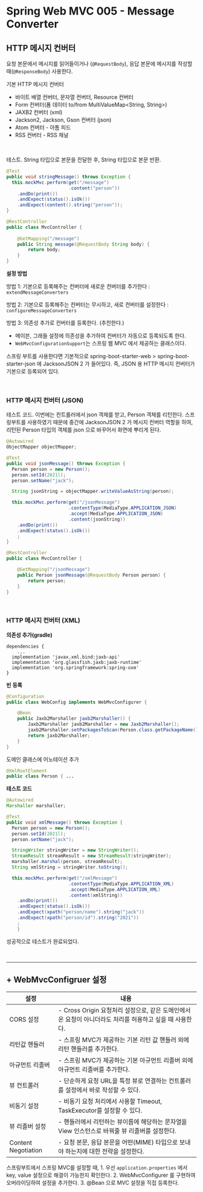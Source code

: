 # Spring Web MVC 005 - Message Converter



## HTTP 메시지 컨버터

요청 본문에서 메시지를 읽어들이거나 (`@RequestBody`), 응답 본문에 메시지를 작성할 때(`@ResponseBody`) 사용한다.



기본 HTTP 메시지 컨버터

* 바이트 배열 컨버터, 문자열 컨버터, Resource 컨버터
* Form 컨버터(폼 데이터 to/from MultiValueMap<String, String>)
* JAXB2 컨버터 (xml)
* Jackson2, Jackson, Gson 컨버터 (json)
* Atom 컨버터 - 아톰 피드
* RSS 컨버터 - RSS 채널

<br />

테스트. String 타입으로 본문을 전달한 후, String 타입으로 본문 반환.

```java
@Test
public void stringMessage() throws Exception {
  this.mockMvc.perform(get("/message")
                       .content("person"))
    .andDo(print())
    .andExpect(status().isOk())
    .andExpect(content().string("person"));
}
```

```java
@RestController
public class MvcController {
  
    @GetMapping("/message")
    public String message(@RequestBody String body) {
        return body;
    }
}
```



**설정 방법**

방법 1: 기본으로 등록해주는 컨버터에 새로운 컨버터를 추가한다 : `extendMessageConverters`

방법 2: 기본으로 등록해주는 컨버터는 무시하고, 새로 컨버터를 설정한다 : `configureMessageConverters`

방법 3: 의존성 추가로 컨버터를 등록한다. (추천한다.)

* 메이븐, 그래들 설정에 의존성을 추가하여 컨버터가 자동으로 등록되도록 한다.
* `WebMvcConfigurationSupport`는 스프링 웹 MVC 에서 제공하는 클래스이다.



스프링 부트를 사용한다면 기본적으로 spring-boot-starter-web > spring-boot-starter-json 에 JacksonJSON 2 가 들어있다. 즉, JSON 용 HTTP 메시지 컨버터가 기본으로 등록되어 있다.

<br />

### HTTP 메시지 컨버터 (JSON)

테스트 코드. 이번에는 컨트롤러에서  json 객체를 받고, Person 객체를 리턴한다. 스프링부트를 사용하였기 때문에 중간에 JacksonJSON 2 가 메시지 컨버터 역할을 하여, 리턴된 Person 타입의 객체를 json 으로 바꾸어서 화면에 뿌리게 된다.

```java
@Autowired
ObjectMapper objectMapper;

@Test
public void jsonMessage() throws Exception {
  Person person = new Person();
  person.setId(2021l);
  person.setName("jack");

  String jsonString = objectMapper.writeValueAsString(person);

  this.mockMvc.perform(get("/jsonMessage")
                       .contentType(MediaType.APPLICATION_JSON)
                       .accept(MediaType.APPLICATION_JSON)
                       .content(jsonString))
    .andDo(print())
    .andExpect(status().isOk())
    ;
}
```

```java
@RestController
public class MvcController {

    @GetMapping("/jsonMessage")
    public Person jsonMessage(@RequestBody Person person) {
        return person;
    }
}
```



<br />

### HTTP 메시지 컨버터 (XML)



**의존성 추가(gradle)**

```shell
dependencies {
	...
  implementation 'javax.xml.bind:jaxb-api'
  implementation 'org.glassfish.jaxb:jaxb-runtime'
  implementation 'org.springframework:spring-oxm'
}
```



**빈 등록**

```java
@Configuration
public class WebConfig implements WebMvcConfigurer {

    @Bean
    public Jaxb2Marshaller jaxb2Marshaller() {
        Jaxb2Marshaller jaxb2Marshaller = new Jaxb2Marshaller();
        jaxb2Marshaller.setPackagesToScan(Person.class.getPackageName());
        return jaxb2Marshaller;
    }
}
```

도메인 클래스에 어노테이션 추가

```java
@XmlRootElement
public class Person { ...
```



**테스트 코드**

```java
@Autowired
Marshaller marshaller;

@Test
public void xmlMessage() throws Exception {
  Person person = new Person();
  person.setId(2021l);
  person.setName("jack");

  StringWriter stringWriter = new StringWriter();
  StreamResult streamResult = new StreamResult(stringWriter);
  marshaller.marshal(person, streamResult);
  String xmlString = stringWriter.toString();

  this.mockMvc.perform(get("/xmlMessage")
                       .contentType(MediaType.APPLICATION_XML)
                       .accept(MediaType.APPLICATION_XML)
                       .content(xmlString))
    .andDo(print())
    .andExpect(status().isOk())
    .andExpect(xpath("person/name").string("jack"))
    .andExpect(xpath("person/id").string("2021"))
    ;
    }
```

성공적으로 테스트가 완료되었다.





<br />

---

## + WebMvcConfigruer 설정



| 설정                | 내용                                                         |
| ------------------- | ------------------------------------------------------------ |
| CORS 설정           | - Cross Origin 요청처리 설정으로, 같은 도메인에서 온 요청이 아니더라도 처리를 허용하고 싶을 때 사용한다. |
| 리턴값 핸들러       | - 스프링 MVC가 제공하는 기본 리턴 값 핸들러 외에 리턴 핸들러를 추가한다. |
| 아규먼트 리졸버     | - 스프링 MVC가 제공하는 기본 아규먼트 리졸버 외에 아규먼트 리졸버를 추가한다. |
| 뷰 컨트롤러         | - 단순하게 요청 URL을 특정 뷰로 연결하는 컨트롤러를 설정에서 바로 작성할 수 있다. |
| 비동기 설정         | - 비동기 요청 처리에서 사용할 Timeout, TaskExecutor를 설정할 수 있다. |
| 뷰 리졸버 설정      | - 핸들러에서 리턴하는 뷰이름에 해당하는 문자열을 View 인스턴스로 바꿔줄 뷰 리졸버를 설정한다. |
| Content Negotiation | - 요청 본문, 응답 본문을 어떤(MIME) 타입으로 보내야 하는지에 대한 전략을 설정한다. |



스프링부트에서 스프링 MVC를 설정할 때, 1. 우선 `application.properties` 에서 key, value 설정으로 해결이 가능한지 확인한다. 2. WebMvcConfigurer 를 구현하여 오버라이딩하여 설정을 추가한다. 3. @Bean 으로 MVC 설정을 직접 등록한다.







